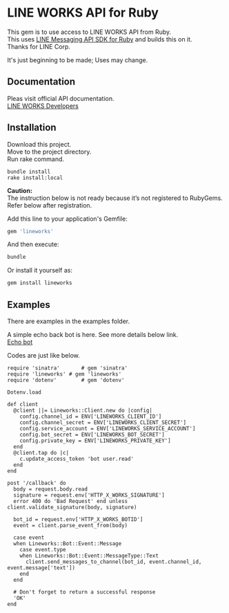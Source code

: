 # LINE WORKS API for Ruby

This gem is to use access to LINE WORKS API from Ruby.  
This uses [LINE Messaging API SDK for Ruby](https://github.com/line/line-bot-sdk-ruby) and builds this on it.  
Thanks for LINE Corp.  

It's just beginning to be made; Uses may change.

## Documentation

Pleas visit official API documentation.  
[LINE WORKS Developers](https://developers.worksmobile.com/jp/docs)  

## Installation


Download this project.  
Move to the project directory.  
Run rake command.  

```
bundle install
rake install:local
```

__Caution:__   
The instruction below is not ready because it’s not registered to RubyGems.  
Refer below after registration.


Add this line to your application's Gemfile:

```ruby
gem 'lineworks'
```

And then execute:

```sh
bundle
```

Or install it yourself as:

```sh
gem install lineworks
```

## Examples

There are examples in the examples folder.  

A simple echo back bot is here. See more details below link.  
[Echo bot](examples/echobot/README.md)

Codes are just like below.

```
require 'sinatra'       # gem 'sinatra'
require 'lineworks' # gem 'lineworks'
require 'dotenv'        # gem 'dotenv'

Dotenv.load

def client
  @client ||= Lineworks::Client.new do |config|
    config.channel_id = ENV['LINEWORKS_CLIENT_ID']
    config.channel_secret = ENV['LINEWORKS_CLIENT_SECRET']
    config.service_account = ENV['LINEWORKS_SERVICE_ACCOUNT']
    config.bot_secret = ENV['LINEWORKS_BOT_SECRET']
    config.private_key = ENV['LINEWORKS_PRIVATE_KEY']
  end
  @client.tap do |c|
    c.update_access_token 'bot user.read'
  end
end

post '/callback' do
  body = request.body.read
  signature = request.env['HTTP_X_WORKS_SIGNATURE']
  error 400 do 'Bad Request' end unless client.validate_signature(body, signature)

  bot_id = request.env['HTTP_X_WORKS_BOTID']
  event = client.parse_event_from(body)

  case event
  when Lineworks::Bot::Event::Message
    case event.type
    when Lineworks::Bot::Event::MessageType::Text
      client.send_messages_to_channel(bot_id, event.channel_id, event.message['text'])
    end
  end

  # Don't forget to return a successful response
  'OK'
end
```
